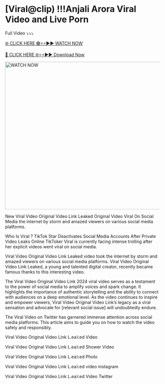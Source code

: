# [Viral@clip) !!!Anjali Arora Viral Video and Live Porn
Full Video ⤵️⤵️⤵️

[🌐 CLICK HERE 🟢==►► WATCH NOW](https://t.co/jh5BJBturj)

[🔴 CLICK HERE 🌐==►► Download Now](https://t.co/jh5BJBturj)
<p><a rel="nofollow" title="WATCH NOW" href="https://t.co/jh5BJBturj"><img border="Sophie+Rain+Spidermanno" height="480" width="720" title="WATCH NOW" alt="WATCH NOW" src="https://i.imgur.com/5OxX1IH.jpg"></a></p>

New Viral   Video Original Video Link Leaked Original Video Viral On Social Media the internet by storm and amazed viewers on various social media platforms.

Who Is Viral  ? TikTok Star Deactivates Social Media Accounts After Private Video Leaks Online TikToker Viral   is currently facing intense trolling after her explicit videos went viral on social media.

Viral   Video Original Video Link Leaked video took the internet by storm and amazed viewers on various social media platforms. Viral   Video Original Video Link Leaked, a young and talented digital creator, recently became famous thanks to this interesting video.

The Viral   Video Original Video Link 2024 viral video serves as a testament to the power of social media to amplify voices and spark change. It highlights the importance of authentic storytelling and the ability to connect with audiences on a deep emotional level. As the video continues to inspire and empower viewers, Viral   Video Original Video Link’s legacy as a viral sensation and advocate for [relevant social issue] will undoubtedly endure.

The Viral   Video on Twitter has garnered immense attention across social media platforms. This article aims to guide you on how to watch the video safely and responsibly.

Viral   Video Original Video Link L.ea𝚔ed Video

Viral   Video Original Video Link L.ea𝚔ed Shower Video

Viral   Video Original Video Link L.ea𝚔ed Photo

Viral   Video Original Video Link L.ea𝚔ed video instagram

Viral   Video Original Video Link L.ea𝚔ed Video Twitter

